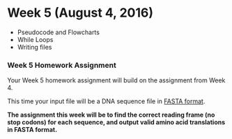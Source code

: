 # Week 5 (August 4, 2016)

* Pseudocode and Flowcharts
* While Loops
* Writing files

### Week 5 Homework Assignment

Your Week 5 homework assignment will build on the assignment from Week 4.

This time your input file will be a DNA sequence file in [FASTA format](https://en.wikipedia.org/wiki/FASTA_format).

**The assignment this week will be to find the correct reading frame (no stop codons) for each sequence, and output valid amino acid translations in FASTA format.**
